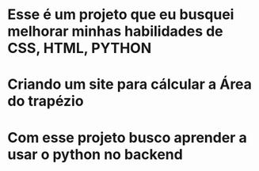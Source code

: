 # Esse é um projeto que eu busquei melhorar minhas habilidades de CSS, HTML, PYTHON
# Criando um site para cálcular a Área do trapézio
# Com esse projeto busco aprender a usar o python no backend 